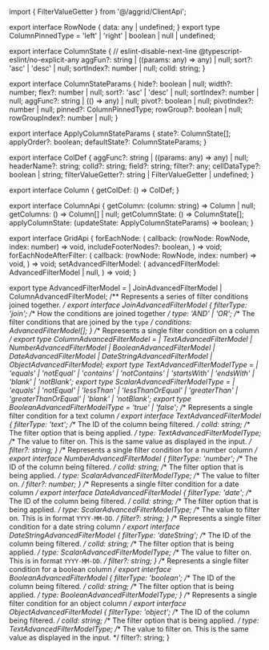 import { FilterValueGetter } from '@/aggrid/ClientApi';

export interface RowNode {
  data: any | undefined;
}
export type ColumnPinnedType = 'left' | 'right' | boolean | null | undefined;

export interface ColumnState {
  // eslint-disable-next-line @typescript-eslint/no-explicit-any
  aggFun?: string | ((params: any) => any) | null;
  sort?: 'asc' | 'desc' | null;
  sortIndex?: number | null;
  colId: string;
}

export interface ColumnStateParams {
  hide?: boolean | null;
  width?: number;
  flex?: number | null;
  sort?: 'asc' | 'desc' | null;
  sortIndex?: number | null;
  aggFunc?: string | (() => any) | null;
  pivot?: boolean | null;
  pivotIndex?: number | null;
  pinned?: ColumnPinnedType;
  rowGroup?: boolean | null;
  rowGroupIndex?: number | null;
}

export interface ApplyColumnStateParams {
  state?: ColumnState[];
  applyOrder?: boolean;
  defaultState?: ColumnStateParams;
}

export interface ColDef {
  aggFunc?: string | ((params: any) => any) | null;
  headerName?: string;
  colId?: string;
  field?: string;
  filter?: any;
  cellDataType?: boolean | string;
  filterValueGetter?: string | FilterValueGetter | undefined;
}

export interface Column {
  getColDef: () => ColDef;
}

export interface ColumnApi {
  getColumn: (column: string) => Column | null;
  getColumns: () => Column[] | null;
  getColumnState: () => ColumnState[];
  applyColumnState: (updateState: ApplyColumnStateParams) => boolean;
}

export interface GridApi {
  forEachNode: (
    callback: (rowNode: RowNode, index: number) => void,
    includeFooterNodes?: boolean,
  ) => void;
  forEachNodeAfterFilter: (
    callback: (rowNode: RowNode, index: number) => void,
  ) => void;
  setAdvancedFilterModel: (
    advancedFilterModel: AdvancedFilterModel | null,
  ) => void;
}

export type AdvancedFilterModel =
  | JoinAdvancedFilterModel
  | ColumnAdvancedFilterModel;
/** Represents a series of filter conditions joined together. */
export interface JoinAdvancedFilterModel {
  filterType: 'join';
  /** How the conditions are joined together */
  type: 'AND' | 'OR';
  /** The filter conditions that are joined by the `type` */
  conditions: AdvancedFilterModel[];
}
/** Represents a single filter condition on a column */
export type ColumnAdvancedFilterModel =
  | TextAdvancedFilterModel
  | NumberAdvancedFilterModel
  | BooleanAdvancedFilterModel
  | DateAdvancedFilterModel
  | DateStringAdvancedFilterModel
  | ObjectAdvancedFilterModel;
export type TextAdvancedFilterModelType =
  | 'equals'
  | 'notEqual'
  | 'contains'
  | 'notContains'
  | 'startsWith'
  | 'endsWith'
  | 'blank'
  | 'notBlank';
export type ScalarAdvancedFilterModelType =
  | 'equals'
  | 'notEqual'
  | 'lessThan'
  | 'lessThanOrEqual'
  | 'greaterThan'
  | 'greaterThanOrEqual'
  | 'blank'
  | 'notBlank';
export type BooleanAdvancedFilterModelType = 'true' | 'false';
/** Represents a single filter condition for a text column */
export interface TextAdvancedFilterModel {
  filterType: 'text';
  /** The ID of the column being filtered. */
  colId: string;
  /** The filter option that is being applied. */
  type: TextAdvancedFilterModelType;
  /** The value to filter on. This is the same value as displayed in the input. */
  filter?: string;
}
/** Represents a single filter condition for a number column */
export interface NumberAdvancedFilterModel {
  filterType: 'number';
  /** The ID of the column being filtered. */
  colId: string;
  /** The filter option that is being applied. */
  type: ScalarAdvancedFilterModelType;
  /** The value to filter on. */
  filter?: number;
}
/** Represents a single filter condition for a date column */
export interface DateAdvancedFilterModel {
  filterType: 'date';
  /** The ID of the column being filtered. */
  colId: string;
  /** The filter option that is being applied. */
  type: ScalarAdvancedFilterModelType;
  /** The value to filter on. This is in format `YYYY-MM-DD`. */
  filter?: string;
}
/** Represents a single filter condition for a date string column */
export interface DateStringAdvancedFilterModel {
  filterType: 'dateString';
  /** The ID of the column being filtered. */
  colId: string;
  /** The filter option that is being applied. */
  type: ScalarAdvancedFilterModelType;
  /** The value to filter on. This is in format `YYYY-MM-DD`. */
  filter?: string;
}
/** Represents a single filter condition for a boolean column */
export interface BooleanAdvancedFilterModel {
  filterType: 'boolean';
  /** The ID of the column being filtered. */
  colId: string;
  /** The filter option that is being applied. */
  type: BooleanAdvancedFilterModelType;
}
/** Represents a single filter condition for an object column */
export interface ObjectAdvancedFilterModel {
  filterType: 'object';
  /** The ID of the column being filtered. */
  colId: string;
  /** The filter option that is being applied. */
  type: TextAdvancedFilterModelType;
  /** The value to filter on. This is the same value as displayed in the input. */
  filter?: string;
}
